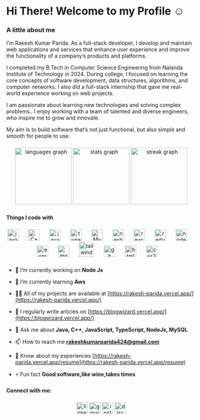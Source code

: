 # Hi There! Welcome to my Profile ☺️

### A little about me
<div>
  <p>
    I’m Rakesh Kumar Parida. As a full-stack developer, I develop and maintain web applications and services that enhance user experience and improve the functionality of a company’s products and platforms.
    
I completed my B.Tech in Computer Science Engineering from Nalanda Institute of Technology in 2024. During college, I focused on learning the core concepts of software development, data structures, algorithms, and computer networks. I also did a full-stack internship that gave me real-world experience working on web projects.

I am passionate about learning new technologies and solving complex problems.. I enjoy working with a team of talented and diverse engineers, who inspire me to grow and innovate.

My aim is to build software that’s not just functional, but also simple and smooth for people to use.
  </p>
</div>

###
<p align="center">
  <img src="https://github-readme-stats.vercel.app/api/top-langs?username=Rakesh-99&locale=en&hide_title=false&layout=compact&card_width=320&langs_count=5&theme=onedark&hide_border=false" height="150" alt="languages graph" />
  <img src="https://github-readme-stats.vercel.app/api?username=Rakesh-99&hide_title=false&hide_rank=false&show_icons=true&include_all_commits=true&count_private=false&disable_animations=false&theme=gruvbox&locale=en&hide_border=false" height="150" alt="stats graph" />
  <img src="https://streak-stats.demolab.com?user=Rakesh-99&locale=en&mode=daily&theme=gruvbox&hide_border=false&border_radius=5" height="150" alt="streak graph" />
</p>



###

<h4 align="left">Things I code with</h4>

###

<div align="center">
   <img src="https://cdn.jsdelivr.net/gh/devicons/devicon/icons/java/java-original.svg" height="30" alt="java logo"  />
  <img width="18" />
  
<img src="https://cdn.jsdelivr.net/gh/devicons/devicon/icons/cplusplus/cplusplus-original.svg" height="30" alt="C++ logo" />
<img width="18" />
  
  <img src="https://cdn.jsdelivr.net/gh/devicons/devicon/icons/javascript/javascript-original.svg" height="30" alt="javascript logo"  />
  <img width="18" />

   <img src="https://cdn.jsdelivr.net/gh/devicons/devicon/icons/typescript/typescript-original.svg" height="30" alt="typescript logo"  />
  <img width="18" />

  <img src="https://cdn.jsdelivr.net/gh/devicons/devicon/icons/mysql/mysql-original.svg" height="30" alt="MySQL logo" />
<img width="18" />

  
  <img src="https://cdn.jsdelivr.net/gh/devicons/devicon/icons/nextjs/nextjs-original.svg" height="30" alt="nextjs logo"  />
  <img width="18" />
 
  <img src="https://cdn.jsdelivr.net/gh/devicons/devicon/icons/react/react-original.svg" height="30" alt="react logo"  />
  <img width="18" />

   <img src="https://cdn.jsdelivr.net/gh/devicons/devicon/icons/redux/redux-original.svg" height="30" alt="redux logo"  />
  <img width="18" />

  <img src="https://cdn.jsdelivr.net/gh/devicons/devicon/icons/nodejs/nodejs-original.svg" height="30" alt="nodejs logo"  />
  <img width="18" />
  
  <img src="https://cdn.jsdelivr.net/gh/devicons/devicon/icons/express/express-original.svg" height="30" alt="express logo"  />
  <img width="18" />
  
  <img src="https://cdn.jsdelivr.net/gh/devicons/devicon/icons/mongodb/mongodb-original.svg" height="30" alt="mongodb logo"  />
  <img width="18" />
  
  <img src="https://cdn.jsdelivr.net/gh/devicons/devicon/icons/tailwindcss/tailwindcss-original-wordmark.svg" height="40" alt="tailwindcss logo"  />
  <img width="18" />
  
  <img src="https://cdn.jsdelivr.net/gh/devicons/devicon/icons/git/git-original.svg" height="30" alt="git logo"  />
  <img width="18" />
  
  <img src="https://cdn.jsdelivr.net/gh/devicons/devicon/icons/html5/html5-original.svg" height="30" alt="html5 logo"  />
  <img width="18" />
  
  <img src="https://cdn.jsdelivr.net/gh/devicons/devicon/icons/css3/css3-original.svg" height="30" alt="css3 logo"  />
  <img width="18" />
</div>

###


- 🔭 I’m currently working on **Node Js**

- 🌱 I’m currently learning **Aws**

- 👨‍💻 All of my projects are available at [https://rakesh-parida.vercel.app/](https://rakesh-parida.vercel.app/)

- 📝 I regularly write articles on [https://blogwizard.vercel.app/](https://blogwizard.vercel.app/)

- 💬 Ask me about **Java, C++, JavaScript, TypeScript, NodeJs, MySQL**

- 📫 How to reach me **rakeshkumarparida424@gmail.com**

- 📄 Know about my experiences [https://rakesh-parida.vercel.app/resume](https://rakesh-parida.vercel.app/resume)

- ⚡ Fun fact **Good software,like wine,takes times**

<h4 align="left">Connect with me:</h3>
<p align="left">
</p>


###

<div align="center">
  <img src="https://img.shields.io/static/v1?message=LinkedIn&logo=linkedin&label=&color=0077B5&logoColor=white&labelColor=&style=for-the-badge" height="30" alt="linkedin logo"  />
  <img src="https://img.shields.io/static/v1?message=Gmail&logo=gmail&label=&color=D14836&logoColor=white&labelColor=&style=for-the-badge" height="30" alt="gmail logo"  />
  <img src="https://img.shields.io/static/v1?message=Instagram&logo=instagram&label=&color=E4405F&logoColor=white&labelColor=&style=for-the-badge" height="30" alt="instagram logo"  />
  <img src="https://img.shields.io/static/v1?message=Discord&logo=discord&label=&color=7289DA&logoColor=white&labelColor=&style=for-the-badge" height="30" alt="discord logo"  />
</div>

